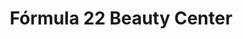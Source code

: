 ---
title: "Fórmula 22 Beauty Center"
url: /loja-ecuador/formula-22-beauty-center/
shop: cosméticos
---